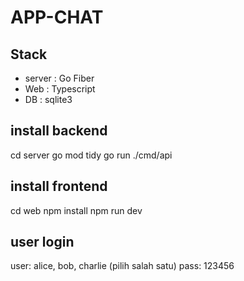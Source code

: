 # APP-CHAT

## Stack 
- server : Go Fiber 
- Web    : Typescript 
- DB     : sqlite3

## install backend
cd server
go mod tidy
go run ./cmd/api

## install frontend
cd web
npm install
npm run dev

## user login 
user: alice, bob, charlie (pilih salah satu)
pass: 123456